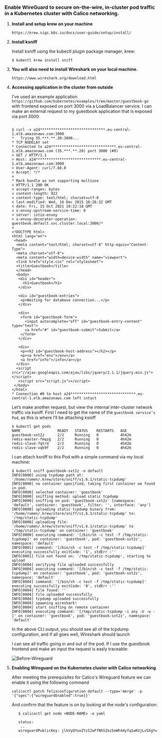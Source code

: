 ### Enable WireGuard to secure on-the-wire, in-cluster pod traffic in a Kubernetes cluster with Calico networking.

1) **Install and setup krew on your machine**
    
    `https://krew.sigs.k8s.io/docs/user-guide/setup/install/`
    
2) **Install ksniff**
     
    Install ksniff using the kubectl plugin package manager, krew:
    
    `$ kubectl krew install sniff`
    
3) **You will also need to install Wireshark on your local machine.**

    `https://www.wireshark.org/download.html`
    
4) **Accessing application in the cluster from outside**
    
    I've used an example application `https://github.com/kubernetes/examples/tree/master/guestbook-go` with frontend exposed on port 3000 via a LoadBalancer service.
    I can make an external request to my guestbook application that is exposed via port 3000
    
    ```
    
    $ curl -v a24******************************.eu-central-1.elb.amazonaws.com:3000
    *   Trying 35.***.**.20:3000...
    * TCP_NODELAY set
    * Connected to a24******************************.eu-central-1.elb.amazonaws.com (35.***.**.20) port 3000 (#0)
    > GET / HTTP/1.1
    > Host: a24******************************.eu-central-1.elb.amazonaws.com:3000
    > User-Agent: curl/7.68.0
    > Accept: */*
    > 
    * Mark bundle as not supporting multiuse
    < HTTP/1.1 200 OK
    < accept-ranges: bytes
    < content-length: 922
    < content-type: text/html; charset=utf-8
    < last-modified: Wed, 16 Dec 2015 18:26:32 GMT
    < date: Fri, 15 Oct 2021 10:22:18 GMT
    < x-envoy-upstream-service-time: 0
    < server: istio-envoy
    < x-envoy-decorator-operation: guestbook.default.svc.cluster.local:3000/*
    < 
    <!DOCTYPE html>
    <html lang="en">
     <head>
      <meta content="text/html; charset=utf-8" http-equiv="Content-Type">
      <meta charset="utf-8">
      <meta content="width=device-width" name="viewport">
      <link href="style.css" rel="stylesheet">
      <title>Guestbook</title>
      </head>
      <body>
       <div id="header">
         <h1>Guestbook</h1>
       </div>

       <div id="guestbook-entries">
        <p>Waiting for database connection...</p>
       </div>

       <div>
        <form id="guestbook-form">
          <input autocomplete="off" id="guestbook-entry-content" type="text">
          <a href="#" id="guestbook-submit">Submit</a>
        </form>
       </div>

       <div>
        <p><h2 id="guestbook-host-address"></h2></p>
        <p><a href="env">/env</a>
        <a href="info">/info</a></p>
      </div>
      <script src="//ajax.googleapis.com/ajax/libs/jquery/2.1.1/jquery.min.js"></script>
       <script src="script.js"></script>
     </body>
    </html>
    * Connection #0 to host a24******************************.eu-central-1.elb.amazonaws.com left intact
    ```
    
    Let’s make another request, but view the internal inter-cluster network traffic via ksniff. First I need to get the name of the `guestbook service’s Pod`, as this is where I’ll be attaching ksniff
    
    ```
    $ kubectl get pods
    NAME                 READY   STATUS    RESTARTS   AGE
    guestbook-sxt2z      2/2     Running   0          4h42m
    redis-master-fmqzg   2/2     Running   0          4h42m
    redis-slave-7qtrd    2/2     Running   0          4h42m
    redis-slave-vqk9f    2/2     Running   0          4h42m

    ```
    
    I can attach ksniff to this Pod with a simple command via my local machine:
    
    ```
    $ kubectl sniff guestbook-sxt2z -n default
    INFO[0000] using tcpdump path at: '/home/rumen/.krew/store/sniff/v1.6.1/static-tcpdump'    
    INFO[0000] no container specified, taking first container we found in pod. 
    INFO[0000] selected container: 'guestbook'              
    INFO[0000] sniffing method: upload static tcpdump       
    INFO[0000] sniffing on pod: 'guestbook-sxt2z' [namespace: 'default', container: 'guestbook', filter: '', interface: 'any'] 
    INFO[0000] uploading static tcpdump binary from: '/home/rumen/.krew/store/sniff/v1.6.1/static-tcpdump' to: '/tmp/static-tcpdump' 
    INFO[0000] uploading file: '/home/rumen/.krew/store/sniff/v1.6.1/static-tcpdump' to '/tmp/static-tcpdump' on container: 'guestbook' 
    INFO[0000] executing command: '[/bin/sh -c test -f /tmp/static-tcpdump]' on container: 'guestbook', pod: 'guestbook-sxt2z', namespace: 'default' 
    INFO[0001] command: '[/bin/sh -c test -f /tmp/static-tcpdump]' executing successfully exitCode: '1', stdErr :'' 
    INFO[0001] file not found on: '/tmp/static-tcpdump', starting to upload 
    INFO[0004] verifying file uploaded successfully         
    INFO[0004] executing command: '[/bin/sh -c test -f /tmp/static-tcpdump]' on container: 'guestbook', pod: 'guestbook-sxt2z', namespace: 'default' 
    INFO[0004] command: '[/bin/sh -c test -f /tmp/static-tcpdump]' executing successfully exitCode: '0', stdErr :'' 
    INFO[0004] file found: ''                               
    INFO[0004] file uploaded successfully                   
    INFO[0004] tcpdump uploaded successfully                
    INFO[0004] spawning wireshark!                          
    INFO[0004] start sniffing on remote container           
    INFO[0004] executing command: '[/tmp/static-tcpdump -i any -U -w - ]' on container: 'guestbook', pod: 'guestbook-sxt2z', namespace: 'default' 

    ```
    
    In the above CLI output, you should see all of the tcpdump configuration, and if all goes well, Wireshark should launch
    
    I can see all traffic going in and out of the pod.
    If I use the guestbook frontend and make an input the request is easly traceable:
    
    ![Before-Wireguard](https://github.com/rdimitrov4/Inspecting-pod-traffic-before-and-after-Calico-Wireguard-implementation/blob/main/wireshark-before-wireguard.png?raw=true)
    
5) **Enabling Wireguard on the Kubernetes cluster with Calico networking**

    After meeting the prerequisites for Calico's Wireguard feature we can enable it using the following command
    
    `calicoctl patch felixconfiguration default --type='merge' -p '{"spec":{"wireguardEnabled":true}}'`
    
    And confirm that the feature is on by looking at the node's configuration:
    
    ```
       $ calicoctl get node <NODE-NAME> -o yaml
       
       status:
        ..
       wireguardPublicKey: jlkVyQYooZYzI2wFfNhSZez5eWh44yfq1wKVjLvSXgY=

    ```
    
